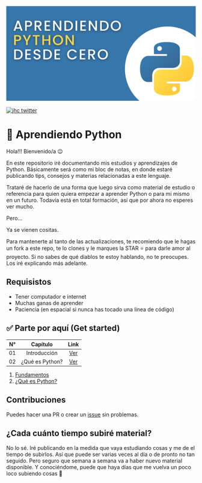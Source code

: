 <img src="img/python.png" alt="Python logo" title="Aprendiendo Python" />

[![jhc twitter](https://img.shields.io/badge/Twitter-@chazkon-00aced.svg?style=flat&logo=twitter)](https://twitter.com/chazkon)

# 🐍 Aprendiendo Python

Hola!!! Bienvenido/a 😉

En este repositorio iré documentando mis estudios y aprendizajes de Python. Básicamente será como mi bloc de notas, en donde estaré publicando tips, consejos y materias relacionadas a este lenguaje. 

Trataré de hacerlo de una forma que luego sirva como material de estudio o referencia para quien quiera empezar a aprender Python o para mi mismo en un futuro.
Todavía está en total formación, así que por ahora no esperes ver mucho.

Pero...

Ya se vienen cositas.


Para mantenerte al tanto de las actualizaciones, te recomiendo que le hagas un fork a este repo, te lo clones y le marques la STAR ⭐ para darle amor al proyecto. Si no sabes de qué diablos te estoy hablando, no te preocupes. Los iré explicando más adelante. 


## Requisistos

- Tener computador e internet
- Muchas ganas de aprender
- Paciencia (en espacial si nunca has tocado una línea de código)


## ✅ Parte por aquí (Get started)

N° | Capítulo | Link
:----: | :----: | :----:
01  | Introducción | [Ver](https://github.com/paulovillarroel/aprendiendo_python/blob/main/01_fundamentos.md)
02  | ¿Qué es Python?  | [Ver](https://github.com/paulovillarroel/aprendiendo_python/blob/main/02_que_es_python.md)

1. [Fundamentos](https://github.com/paulovillarroel/aprendiendo_python/blob/main/01_fundamentos.md)
2. [¿Qué es Python?](https://github.com/paulovillarroel/aprendiendo_python/blob/main/02_que_es_python.md)


## Contribuciones

Puedes hacer una PR o crear un [issue](https://github.com/paulovillarroel/aprendiendo_python/issues) sin problemas.


## ¿Cada cuánto tiempo subiré material?

No lo sé. Iré publicando en la medida que vaya estudiando cosas y me de el tiempo de subirlos. Así que puede ser varias veces al día o de pronto no tan seguido. Pero seguro que semana a semana va a haber nuevo material disponible. Y conociéndome, puede que haya días que me vuelva un poco loco subiendo cosas 🤣
